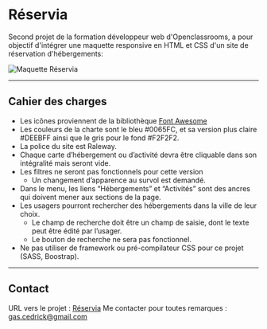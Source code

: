 # Réservia 

Second projet de la formation développeur web d'Openclassrooms, a pour objectif d'intégrer une maquette responsive en HTML et CSS d'un site de réservation d'hébergements:

![Maquette Réservia](https://user.oc-static.com/upload/2020/08/24/1598262857804_Maquette%20reservia-min.png)

----------
## Cahier des charges

* Les icônes proviennent de la bibliothèque [Font Awesome](https://fontawesome.com)
* Les couleurs de la charte sont le bleu #0065FC, et sa version plus claire #DEEBFF ainsi que le gris pour le fond #F2F2F2.
* La police du site est Raleway.
* Chaque carte d’hébergement ou d’activité devra être cliquable dans son intégralité mais seront vide.
* Les filtres ne seront pas fonctionnels pour cette version
  * Un changement d’apparence au survol est demandé.
* Dans le menu, les liens “Hébergements” et “Activités” sont des ancres qui doivent mener aux sections de la page.
* Les usagers pourront rechercher des hébergements dans la ville de leur choix.
  *  Le champ de recherche doit être un champ de saisie, dont le texte peut être édité par l’usager.
  * Le bouton de recherche ne sera pas fonctionnel.
* Ne pas utiliser de framework ou pré-compilateur CSS pour ce projet (SASS, Boostrap).

----------
## Contact

URL vers le projet : [Réservia](https://linkitoka.github.io/Reservia.io/)
Me contacter pour toutes remarques : gas.cedrick@gmail.com


